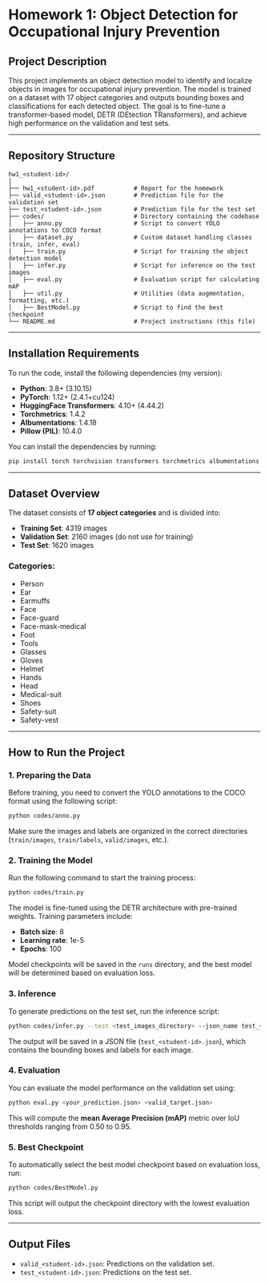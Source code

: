 # Homework 1: Object Detection for Occupational Injury Prevention

## Project Description
This project implements an object detection model to identify and localize objects in images for occupational injury prevention. The model is trained on a dataset with 17 object categories and outputs bounding boxes and classifications for each detected object. The goal is to fine-tune a transformer-based model, DETR (DEtection TRansformers), and achieve high performance on the validation and test sets.

---

## Repository Structure
```
hw1_<student-id>/
│
├── hw1_<student-id>.pdf           # Report for the homework
├── valid_<student-id>.json        # Prediction file for the validation set
├── test_<student-id>.json         # Prediction file for the test set
├── codes/                         # Directory containing the codebase
│   ├── anno.py                    # Script to convert YOLO annotations to COCO format
│   ├── dataset.py                 # Custom dataset handling classes (train, infer, eval)
│   ├── train.py                   # Script for training the object detection model
│   ├── infer.py                   # Script for inference on the test images
│   ├── eval.py                    # Evaluation script for calculating mAP
│   ├── util.py                    # Utilities (data augmentation, formatting, etc.)
│   ├── BestModel.py               # Script to find the best checkpoint
└── README.md                      # Project instructions (this file)
```

---

## Installation Requirements
To run the code, install the following dependencies (my version):

- **Python**: 3.8+ (3.10.15)
- **PyTorch**: 1.12+ (2.4.1+cu124)
- **HuggingFace Transformers**: 4.10+ (4.44.2)
- **Torchmetrics**: 1.4.2
- **Albumentations**: 1.4.18
- **Pillow (PIL)**: 10.4.0

You can install the dependencies by running:
```bash
pip install torch torchvision transformers torchmetrics albumentations pillow
```

---

## Dataset Overview
The dataset consists of **17 object categories** and is divided into:

- **Training Set**: 4319 images
- **Validation Set**: 2160 images (do not use for training)
- **Test Set**: 1620 images

### Categories:
- Person
- Ear
- Earmuffs
- Face
- Face-guard
- Face-mask-medical
- Foot
- Tools
- Glasses
- Gloves
- Helmet
- Hands
- Head
- Medical-suit
- Shoes
- Safety-suit
- Safety-vest

---

## How to Run the Project

### 1. Preparing the Data
Before training, you need to convert the YOLO annotations to the COCO format using the following script:
```bash
python codes/anno.py
```
Make sure the images and labels are organized in the correct directories (`train/images`, `train/labels`, `valid/images`, etc.).

### 2. Training the Model
Run the following command to start the training process:
```bash
python codes/train.py
```
The model is fine-tuned using the DETR architecture with pre-trained weights. Training parameters include:
- **Batch size**: 8
- **Learning rate**: 1e-5
- **Epochs**: 100

Model checkpoints will be saved in the `runs` directory, and the best model will be determined based on evaluation loss.

### 3. Inference
To generate predictions on the test set, run the inference script:
```bash
python codes/infer.py --test <test_images_directory> --json_name test_<student-id>.json
```
The output will be saved in a JSON file (`test_<student-id>.json`), which contains the bounding boxes and labels for each image.

### 4. Evaluation
You can evaluate the model performance on the validation set using:
```bash
python eval.py <your_prediction.json> <valid_target.json>
```
This will compute the **mean Average Precision (mAP)** metric over IoU thresholds ranging from 0.50 to 0.95.

### 5. Best Checkpoint
To automatically select the best model checkpoint based on evaluation loss, run:
```bash
python codes/BestModel.py
```
This script will output the checkpoint directory with the lowest evaluation loss.

---

## Output Files
- `valid_<student-id>.json`: Predictions on the validation set.
- `test_<student-id>.json`: Predictions on the test set.
